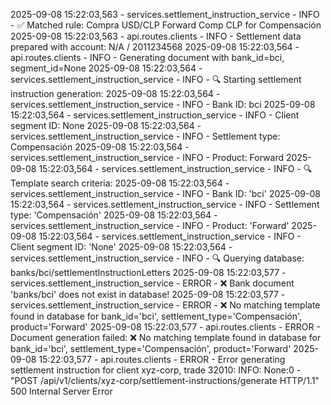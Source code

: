 2025-09-08 15:22:03,563 - services.settlement_instruction_service - INFO - ✅ Matched rule: Compra USD/CLP Forward Comp CLP for Compensación
2025-09-08 15:22:03,563 - api.routes.clients - INFO - Settlement data prepared with account: N/A / 2011234568
2025-09-08 15:22:03,564 - api.routes.clients - INFO - Generating document with bank_id=bci, segment_id=None
2025-09-08 15:22:03,564 - services.settlement_instruction_service - INFO - 🔍 Starting settlement instruction generation:
2025-09-08 15:22:03,564 - services.settlement_instruction_service - INFO -    Bank ID: bci
2025-09-08 15:22:03,564 - services.settlement_instruction_service - INFO -    Client segment ID: None
2025-09-08 15:22:03,564 - services.settlement_instruction_service - INFO -    Settlement type: Compensación
2025-09-08 15:22:03,564 - services.settlement_instruction_service - INFO -    Product: Forward
2025-09-08 15:22:03,564 - services.settlement_instruction_service - INFO - 🔍 Template search criteria:
2025-09-08 15:22:03,564 - services.settlement_instruction_service - INFO -    Bank ID: 'bci'
2025-09-08 15:22:03,564 - services.settlement_instruction_service - INFO -    Settlement type: 'Compensación'
2025-09-08 15:22:03,564 - services.settlement_instruction_service - INFO -    Product: 'Forward'
2025-09-08 15:22:03,564 - services.settlement_instruction_service - INFO -    Client segment ID: 'None'
2025-09-08 15:22:03,564 - services.settlement_instruction_service - INFO - 🔍 Querying database: banks/bci/settlementInstructionLetters
2025-09-08 15:22:03,577 - services.settlement_instruction_service - ERROR - ❌ Bank document 'banks/bci' does not exist in database!
2025-09-08 15:22:03,577 - services.settlement_instruction_service - ERROR - ❌ No matching template found in database for bank_id='bci', settlement_type='Compensación', product='Forward'
2025-09-08 15:22:03,577 - api.routes.clients - ERROR - Document generation failed: ❌ No matching template found in database for bank_id='bci', settlement_type='Compensación', product='Forward'
2025-09-08 15:22:03,577 - api.routes.clients - ERROR - Error generating settlement instruction for client xyz-corp, trade 32010:
INFO:     None:0 - "POST /api/v1/clients/xyz-corp/settlement-instructions/generate HTTP/1.1" 500 Internal Server Error